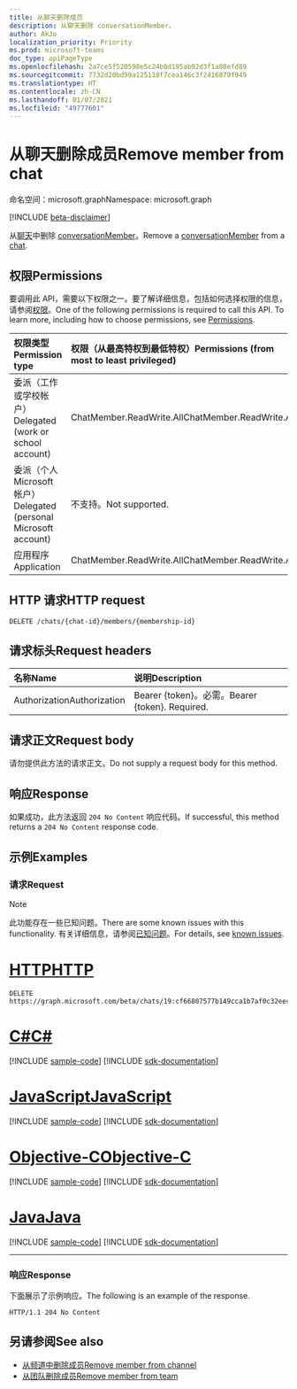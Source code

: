 ```yaml
---
title: 从聊天删除成员
description: 从聊天删除 conversationMember。
author: AkJo
localization_priority: Priority
ms.prod: microsoft-teams
doc_type: apiPageType
ms.openlocfilehash: 2a7ce5f520598e5c24b8d195ab92d3f1a08efd89
ms.sourcegitcommit: 7732d20bd99a125118f7cea146c3f2416879f949
ms.translationtype: HT
ms.contentlocale: zh-CN
ms.lasthandoff: 01/07/2021
ms.locfileid: "49777601"
---
```

# <a name="remove-member-from-chat"></a><span data-ttu-id="e7bcd-103">从聊天删除成员</span><span class="sxs-lookup"><span data-stu-id="e7bcd-103">Remove member from chat</span></span>
<span data-ttu-id="e7bcd-104">命名空间：microsoft.graph</span><span class="sxs-lookup"><span data-stu-id="e7bcd-104">Namespace: microsoft.graph</span></span>

[!INCLUDE [beta-disclaimer](../../includes/beta-disclaimer.md)]

<span data-ttu-id="e7bcd-105">从[聊天](../resources/chat.md)中删除 [conversationMember](../resources/conversationmember.md)。</span><span class="sxs-lookup"><span data-stu-id="e7bcd-105">Remove a [conversationMember](../resources/conversationmember.md) from a [chat](../resources/chat.md).</span></span>

## <a name="permissions"></a><span data-ttu-id="e7bcd-106">权限</span><span class="sxs-lookup"><span data-stu-id="e7bcd-106">Permissions</span></span>
<span data-ttu-id="e7bcd-p101">要调用此 API，需要以下权限之一。要了解详细信息，包括如何选择权限的信息，请参阅[权限](/graph/permissions-reference)。</span><span class="sxs-lookup"><span data-stu-id="e7bcd-p101">One of the following permissions is required to call this API. To learn more, including how to choose permissions, see [Permissions](/graph/permissions-reference).</span></span>

|<span data-ttu-id="e7bcd-109">权限类型</span><span class="sxs-lookup"><span data-stu-id="e7bcd-109">Permission type</span></span>|<span data-ttu-id="e7bcd-110">权限（从最高特权到最低特权）</span><span class="sxs-lookup"><span data-stu-id="e7bcd-110">Permissions (from most to least privileged)</span></span>|
|:---|:---|
|<span data-ttu-id="e7bcd-111">委派（工作或学校帐户）</span><span class="sxs-lookup"><span data-stu-id="e7bcd-111">Delegated (work or school account)</span></span>| <span data-ttu-id="e7bcd-112">ChatMember.ReadWrite.All</span><span class="sxs-lookup"><span data-stu-id="e7bcd-112">ChatMember.ReadWrite.All</span></span> |
|<span data-ttu-id="e7bcd-113">委派（个人 Microsoft 帐户）</span><span class="sxs-lookup"><span data-stu-id="e7bcd-113">Delegated (personal Microsoft account)</span></span> | <span data-ttu-id="e7bcd-114">不支持。</span><span class="sxs-lookup"><span data-stu-id="e7bcd-114">Not supported.</span></span>    |
|<span data-ttu-id="e7bcd-115">应用程序</span><span class="sxs-lookup"><span data-stu-id="e7bcd-115">Application</span></span>| <span data-ttu-id="e7bcd-116">ChatMember.ReadWrite.All</span><span class="sxs-lookup"><span data-stu-id="e7bcd-116">ChatMember.ReadWrite.All</span></span> |

## <a name="http-request"></a><span data-ttu-id="e7bcd-117">HTTP 请求</span><span class="sxs-lookup"><span data-stu-id="e7bcd-117">HTTP request</span></span>

<!-- {
  "blockType": "ignored"
}
-->
``` http
DELETE /chats/{chat-id}/members/{membership-id}
```

## <a name="request-headers"></a><span data-ttu-id="e7bcd-118">请求标头</span><span class="sxs-lookup"><span data-stu-id="e7bcd-118">Request headers</span></span>
|<span data-ttu-id="e7bcd-119">名称</span><span class="sxs-lookup"><span data-stu-id="e7bcd-119">Name</span></span>|<span data-ttu-id="e7bcd-120">说明</span><span class="sxs-lookup"><span data-stu-id="e7bcd-120">Description</span></span>|
|:---|:---|
|<span data-ttu-id="e7bcd-121">Authorization</span><span class="sxs-lookup"><span data-stu-id="e7bcd-121">Authorization</span></span>|<span data-ttu-id="e7bcd-p102">Bearer {token}。必需。</span><span class="sxs-lookup"><span data-stu-id="e7bcd-p102">Bearer {token}. Required.</span></span>|

## <a name="request-body"></a><span data-ttu-id="e7bcd-124">请求正文</span><span class="sxs-lookup"><span data-stu-id="e7bcd-124">Request body</span></span>
<span data-ttu-id="e7bcd-125">请勿提供此方法的请求正文。</span><span class="sxs-lookup"><span data-stu-id="e7bcd-125">Do not supply a request body for this method.</span></span>

## <a name="response"></a><span data-ttu-id="e7bcd-126">响应</span><span class="sxs-lookup"><span data-stu-id="e7bcd-126">Response</span></span>

<span data-ttu-id="e7bcd-127">如果成功，此方法返回 `204 No Content` 响应代码。</span><span class="sxs-lookup"><span data-stu-id="e7bcd-127">If successful, this method returns a `204 No Content` response code.</span></span>

## <a name="examples"></a><span data-ttu-id="e7bcd-128">示例</span><span class="sxs-lookup"><span data-stu-id="e7bcd-128">Examples</span></span>

### <a name="request"></a><span data-ttu-id="e7bcd-129">请求</span><span class="sxs-lookup"><span data-stu-id="e7bcd-129">Request</span></span>

> [!NOTE]
> <span data-ttu-id="e7bcd-130">此功能存在一些已知问题。</span><span class="sxs-lookup"><span data-stu-id="e7bcd-130">There are some known issues with this functionality.</span></span> <span data-ttu-id="e7bcd-131">有关详细信息，请参阅[已知问题](/graph/known-issues#unable-to-remove-members-from-chat)。</span><span class="sxs-lookup"><span data-stu-id="e7bcd-131">For details, see [known issues](/graph/known-issues#unable-to-remove-members-from-chat).</span></span>


# <a name="http"></a>[<span data-ttu-id="e7bcd-132">HTTP</span><span class="sxs-lookup"><span data-stu-id="e7bcd-132">HTTP</span></span>](#tab/http)
<!-- {
  "blockType": "request",
  "name": "delete_members_from_chat"
}
-->
``` http
DELETE https://graph.microsoft.com/beta/chats/19:cf66807577b149cca1b7af0c32eec122@thread.v2/members/MCMjMjQzMmI1N2ItMGFiZC00M2RiLWFhN2ItMTZlYWRkMTE1ZDM0IyMxOTpiZDlkYTQ2MzIzYWY0MjUzOTZkMGZhNjcyMDAyODk4NEB0aHJlYWQudjIjIzQ4YmY5ZDUyLWRjYTctNGE1Zi04Mzk4LTM3Yjk1Y2M3YmQ4Mw==
```
# <a name="c"></a>[<span data-ttu-id="e7bcd-133">C#</span><span class="sxs-lookup"><span data-stu-id="e7bcd-133">C#</span></span>](#tab/csharp)
[!INCLUDE [sample-code](../includes/snippets/csharp/delete-members-from-chat-csharp-snippets.md)]
[!INCLUDE [sdk-documentation](../includes/snippets/snippets-sdk-documentation-link.md)]

# <a name="javascript"></a>[<span data-ttu-id="e7bcd-134">JavaScript</span><span class="sxs-lookup"><span data-stu-id="e7bcd-134">JavaScript</span></span>](#tab/javascript)
[!INCLUDE [sample-code](../includes/snippets/javascript/delete-members-from-chat-javascript-snippets.md)]
[!INCLUDE [sdk-documentation](../includes/snippets/snippets-sdk-documentation-link.md)]

# <a name="objective-c"></a>[<span data-ttu-id="e7bcd-135">Objective-C</span><span class="sxs-lookup"><span data-stu-id="e7bcd-135">Objective-C</span></span>](#tab/objc)
[!INCLUDE [sample-code](../includes/snippets/objc/delete-members-from-chat-objc-snippets.md)]
[!INCLUDE [sdk-documentation](../includes/snippets/snippets-sdk-documentation-link.md)]

# <a name="java"></a>[<span data-ttu-id="e7bcd-136">Java</span><span class="sxs-lookup"><span data-stu-id="e7bcd-136">Java</span></span>](#tab/java)
[!INCLUDE [sample-code](../includes/snippets/java/delete-members-from-chat-java-snippets.md)]
[!INCLUDE [sdk-documentation](../includes/snippets/snippets-sdk-documentation-link.md)]

---


### <a name="response"></a><span data-ttu-id="e7bcd-137">响应</span><span class="sxs-lookup"><span data-stu-id="e7bcd-137">Response</span></span>
<span data-ttu-id="e7bcd-138">下面展示了示例响应。</span><span class="sxs-lookup"><span data-stu-id="e7bcd-138">The following is an example of the response.</span></span>
<!-- {
  "blockType": "response",
  "truncated": true
}
-->
``` http
HTTP/1.1 204 No Content
```

## <a name="see-also"></a><span data-ttu-id="e7bcd-139">另请参阅</span><span class="sxs-lookup"><span data-stu-id="e7bcd-139">See also</span></span>

- [<span data-ttu-id="e7bcd-140">从频道中删除成员</span><span class="sxs-lookup"><span data-stu-id="e7bcd-140">Remove member from channel</span></span>](channel-delete-members.md)
- [<span data-ttu-id="e7bcd-141">从团队删除成员</span><span class="sxs-lookup"><span data-stu-id="e7bcd-141">Remove member from team</span></span>](team-delete-members.md)

